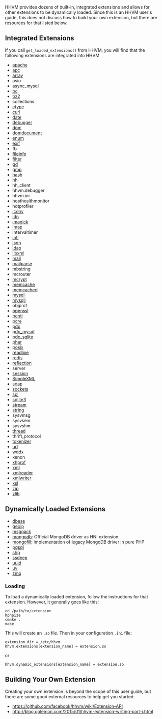 HHVM provides dozens of built-in, integrated extensions and allows for other extensions to be dynamically loaded. Since this is an HHVM user's guide, this does not discuss how to build your own extension, but there are resources for that listed below.

## Integrated Extensions

If you call `get_loaded_extensions()` from HHVM, you will find that the following extensions are integrated into HHVM

* [apache](http://php.net/manual/en/book.apache.php)
* [apc](http://php.net/manual/en/book.apc.php)
* [array](http://php.net/manual/en/book.array.php)
* asio
* async_mysql
* [bc](http://php.net/manual/en/book.bc.php)
* [bz2](http://php.net/manual/en/book.bzip2.php)
* collections
* [ctype](http://php.net/manual/en/book.ctype.php)
* [curl](http://php.net/manual/en/book.ctype.php)
* [date](http://php.net/manual/en/book.ctype.php)
* [debugger](http://php.net/manual/en/book.ctype.php)
* [dom](http://php.net/manual/en/book.ctype.php)
* [domdocument](http://php.net/manual/en/book.ctype.php)
* [enum](http://php.net/manual/en/book.apache.php)
* [exif](http://php.net/manual/en/book.apc.php)
* fb
* [fileinfo](http://php.net/manual/en/book.ctype.php)
* [filter](http://php.net/manual/en/book.ctype.php)
* [gd](http://php.net/manual/en/book.ctype.php)
* [gmp](http://php.net/manual/en/book.ctype.php)
* [hash](http://php.net/manual/en/book.apache.php)
* hh
* hh_client
* hhvm.debugger
* hhvm.ini
* hosthealthmonitor
* hotprofiler
* [iconv](http://php.net/manual/en/book.iconv.php)
* [idn](http://php.net/manual/en/ref.intl.idn.php)
* [imagick](http://php.net/manual/en/book.imagick.php)
* [imap](http://php.net/manual/en/book.imap.php)
* intervaltimer
* [intl](http://php.net/manual/en/book.intl.php)
* [json](http://php.net/manual/en/book.json.php)
* [ldap](http://php.net/manual/en/book.ldap.php)
* [libxml](http://php.net/manual/en/book.libxml.php)
* [mail](http://php.net/manual/en/book.mail.php)
* [mailparse](http://php.net/manual/en/book.mailparse.php)
* [mbstring](http://php.net/manual/en/book.mbstring.php)
* mcrouter
* [mcrypt](http://php.net/manual/en/book.mcrypt.php)
* [memcache](http://php.net/manual/en/book.memcache.php)
* [memcached](http://php.net/manual/en/book.memcached.php)
* [mysql](http://php.net/manual/en/book.mysql.php)
* [mysqli](http://php.net/manual/en/book.mysqli.php)
* objprof
* [openssl](http://php.net/manual/en/book.openssl.php)
* [pcntl](http://php.net/manual/en/book.pcntl.php)
* [pcre](http://php.net/manual/en/book.pcre.php)
* [pdo](http://php.net/manual/en/book.pdo.php)
* [pdo_mysql](http://php.net/manual/en/ref.pdo-mysql.php)
* [pdo_sqlite](http://php.net/manual/en/ref.pdo-sqlite.php)
* [phar](http://php.net/manual/en/book.phar.php)
* [posix](http://php.net/manual/en/book.posix.php)
* [readline](http://php.net/manual/en/book.readline.php)
* [redis](http://php.net/manual/en/book.redis.php)
* [reflection](http://php.net/manual/en/book.reflection.php)
* server
* [session](http://php.net/manual/en/book.session.php)
* [SimpleXML](http://php.net/manual/en/book.simplexml.php)
* [soap](http://php.net/manual/en/book.soap.php)
* [sockets](http://php.net/manual/en/book.sockets.php)
* [spl](http://php.net/manual/en/book.spl.php)
* [sqlite3](http://php.net/manual/en/book.sqlite.php)
* [stream](http://php.net/manual/en/book.stream.php)
* [string](http://php.net/manual/en/book.string.php)
* sysvmsg
* sysvsem
* sysvshm
* [thread](http://php.net/manual/en/class.thread.php)
* thrift_protocol
* [tokenizer](http://php.net/manual/en/book.tokenizer.php)
* [url](http://php.net/manual/en/book.url.php)
* [wddx](http://php.net/manual/en/book.wddx.php)
* xenon
* [xhprof](http://xhprof.io/)
* [xml](http://php.net/manual/en/book.xml.php)
* [xmlreader](http://php.net/manual/en/book.xmlreader.php)
* [xmlwriter](http://php.net/manual/en/book.xmlwriter.php)
* [xsl](http://php.net/manual/en/book.xsl.php)
* [zip](http://php.net/manual/en/book.zip.php)
* [zlib](http://php.net/manual/en/book.zlib.php)

## Dynamically Loaded Extensions

* [dbase](https://github.com/skyfms/hhvm-ext_dbase)
* [geoip](https://github.com/vipsoft/hhvm-ext-geoi)
* [msgpack](https://github.com/reeze/msgpack-hhvm)
* [mongodb](http://github.com/mongodb-labs/mongo-hhvm-driver-prototype): Official MongoDB driver as HNI extension
* [mongofill](https://github.com/mongofill/mongofill-hhvm): Implementation of legacy MongoDB driver in pure PHP
* [pgsql](https://github.com/PocketRent/hhvm-pgsql)
* [shp](https://github.com/skyfms/hhvm-ext_shape)
* [ssdeep](https://github.com/treffynnon/hhvm-ssdeep)
* [uuid](https://github.com/vipsoft/hhvm-ext-uuid)
* [uv](https://github.com/chobie/hhvm-uv)
* [zmq](https://github.com/Orvid/php-zmq)

### Loading

To load a dynamically loaded extension, follow the instructions for that extension. However, it generally goes like this:

```
cd /path/to/extension
hphpize
cmake .
make
```

This will create an `.so` file. Then in your configuration `.ini` file:

```
extension_dir = /etc/hhvm
hhvm.extensions[extension_name] = extension.so
```

or 

```
hhvm.dynamic_extensions[extension_name] = extension.so
```

## Building Your Own Extension

Creating your own extension is beyond the scope of this user guide, but there are some good external resources to help get you started:

* https://github.com/facebook/hhvm/wiki/Extension-API
* http://blog.golemon.com/2015/01/hhvm-extension-writing-part-i.html
